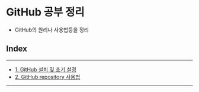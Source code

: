# GitHub 공부 정리

- GitHub의 원리나 사용법등을 정리

## Index

---

- [1. GitHub 설치 및 초기 설정](/Git%EC%82%AC%EC%9A%A9%EB%B2%95/%20github_%EC%84%A4%EC%B9%98_%EB%B0%8F_%EC%B4%88%EA%B8%B0%EC%84%A4%EC%A0%95%20.md)
- [2. GitHub repository 사용법](/GitHub/Git%EC%82%AC%EC%9A%A9%EB%B2%95/github_repository_%EC%82%AC%EC%9A%A9%EB%B2%95.md)

---

